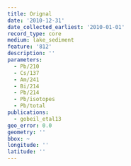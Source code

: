 ```yaml
---
title: Orignal
date: '2010-12-31'
date_collected_earliest: '2010-01-01'
record_type: core
medium: lake_sediment
feature: '812'
description: ''
parameters:
  - Pb/210
  - Cs/137
  - Am/241
  - Bi/214
  - Pb/214
  - Pb/isotopes
  - Pb/total
publications:
  - gobeil_etal13
geo_error: 0.0
geometry: ''
bbox: ~
longitude: ''
latitude: ''
---
```

